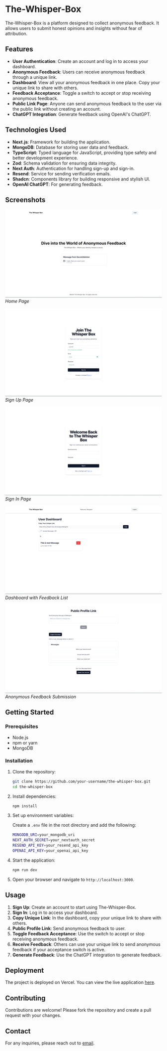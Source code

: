 # The-Whisper-Box

The-Whisper-Box is a platform designed to collect anonymous feedback. It allows users to submit honest opinions and insights without fear of attribution.

## Features

- **User Authentication**: Create an account and log in to access your dashboard.
- **Anonymous Feedback**: Users can receive anonymous feedback through a unique link.
- **Dashboard**: View all your anonymous feedback in one place. Copy your unique link to share with others.
- **Feedback Acceptance**: Toggle a switch to accept or stop receiving anonymous feedback.
- **Public Link Page**: Anyone can send anonymous feedback to the user via the public link without creating an account.
- **ChatGPT Integration**: Generate feedback using OpenAI's ChatGPT.

## Technologies Used

- **Next.js**: Framework for building the application.
- **MongoDB**: Database for storing user data and feedback.
- **TypeScript**: Typed language for JavaScript, providing type safety and better development experience.
- **Zod**: Schema validation for ensuring data integrity.
- **Next Auth**: Authentication for handling sign-up and sign-in.
- **Resend**: Service for sending verification emails.
- **Shadcn**: Components library for building responsive and stylish UI.
- **OpenAI ChatGPT**: For generating feedback.

## Screenshots

![Home Page](screenshots/home.png)
*Home Page*

![Sign Up Page](screenshots/sign-up.png)
*Sign Up Page*

![Sign In Page](screenshots/sign-in.png)
*Sign In Page*

![Dashboard](screenshots/dashboard.png)
*Dashboard with Feedback List*

![Anonymous Feedback](screenshots/public-profile.png)
*Anonymous Feedback Submission*


## Getting Started

### Prerequisites

- Node.js
- npm or yarn
- MongoDB

### Installation

1. Clone the repository:
   ```sh
   git clone https://github.com/your-username/the-whisper-box.git
   cd the-whisper-box
   ```

2. Install dependencies:
   ```sh
   npm install
   ```

3. Set up environment variables:

   Create a `.env` file in the root directory and add the following:
   ```sh
   MONGODB_URI=your_mongodb_uri
   NEXT_AUTH_SECRET=your_nextauth_secret
   RESEND_API_KEY=your_resend_api_key
   OPENAI_API_KEY=your_openai_api_key
   ```

4. Start the application:

   ```sh
   npm run dev
   ```

5. Open your browser and navigate to `http://localhost:3000`.

## Usage

1. **Sign Up**: Create an account to start using The-Whisper-Box.
2. **Sign In**: Log in to access your dashboard.
3. **Copy Unique Link**: In the dashboard, copy your unique link to share with others.
4. **Public Profile Link**: Send anonymous feedback to user.
5. **Toggle Feedback Acceptance**: Use the switch to accept or stop receiving anonymous feedback.
6. **Receive Feedback**: Others can use your unique link to send anonymous feedback if your acceptance switch is active.
7. **Generate Feedback**: Use the ChatGPT integration to generate feedback.
   

## Deployment

The project is deployed on Vercel. You can view the live application [here](https://the-whisper-box.vercel.app/).

## Contributing

Contributions are welcome! Please fork the repository and create a pull request with your changes.

## Contact

For any inquiries, please reach out to [email](mailto:mangeshraje55555@gmail.com).
